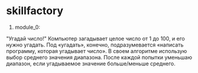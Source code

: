 # skillfactory

1. module_0:

"Угадай число!"
Компьютер загадывает целое число от 1 до 100, и его нужно угадать. 
Под «угадать», конечно, подразумевается «написать программу, которая угадывает число».
В своем алгоритме использую выбор среднего значения диапазона. После каждой попытки уменьшаю диапазон, если угадываемое значение больше/меньше среднего.
